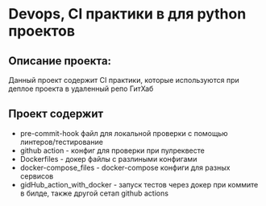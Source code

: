 # Devops, CI практики в для python проектов

## Описание проекта:
Данный проект содержит CI практики, которые используются при деплое проекта в удаленный репо ГитХаб

## Проект содержит

* pre-commit-hook файл для локальной проверки с помощью линтеров/тестирование
* github action - конфиг для проверки при пулреквесте
* Dockerfiles -  докер файлы с разлиными конфигами
* docker-compose_files - docker-compose конфиги для разных сервисов
* gidHub_action_with_docker - запуск тестов через докер при коммите в билде, также другой сетап github actions
  
